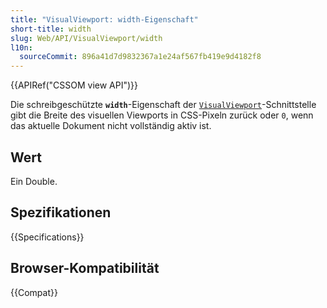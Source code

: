 ```yaml
---
title: "VisualViewport: width-Eigenschaft"
short-title: width
slug: Web/API/VisualViewport/width
l10n:
  sourceCommit: 896a41d7d9832367a1e24af567fb419e9d4182f8
---
```


{{APIRef("CSSOM view API")}}

Die schreibgeschützte **`width`**-Eigenschaft der [`VisualViewport`](/de/docs/Web/API/VisualViewport)-Schnittstelle gibt die Breite des visuellen Viewports in CSS-Pixeln zurück oder `0`, wenn das aktuelle Dokument nicht vollständig aktiv ist.

## Wert

Ein Double.

## Spezifikationen

{{Specifications}}

## Browser-Kompatibilität

{{Compat}}
